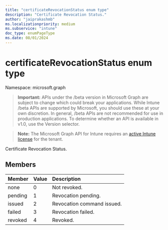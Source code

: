 ```yaml
---
title: "certificateRevocationStatus enum type"
description: "Certificate Revocation Status."
author: "jaiprakashmb"
ms.localizationpriority: medium
ms.subservice: "intune"
doc_type: enumPageType
ms.date: 08/01/2024
---
```


# certificateRevocationStatus enum type

Namespace: microsoft.graph

> **Important:** APIs under the /beta version in Microsoft Graph are subject to change which could break your applications. While Intune /beta APIs are supported by Microsoft, you should use these at your own discretion. In general, /beta APIs are not recommended for use in production applications. To determine whether an API is available in v1.0, use the Version selector.

> **Note:** The Microsoft Graph API for Intune requires an [active Intune license](https://go.microsoft.com/fwlink/?linkid=839381) for the tenant.

Certificate Revocation Status.

## Members
|Member|Value|Description|
|:---|:---|:---|
|none|0|Not revoked.|
|pending|1|Revocation pending.|
|issued|2|Revocation command issued.|
|failed|3|Revocation failed.|
|revoked|4|Revoked.|